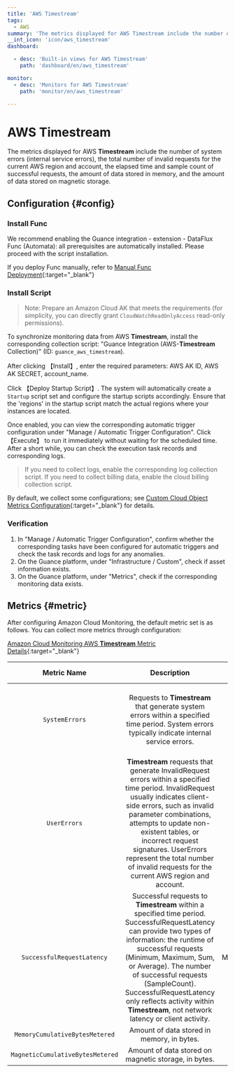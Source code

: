 ```yaml
---
title: 'AWS Timestream'
tags: 
  - AWS
summary: 'The metrics displayed for AWS Timestream include the number of system errors (internal service errors), the total number of invalid requests for the current AWS region and account, the elapsed time and sample count of successful requests, the amount of data stored in memory, and the amount of data stored on magnetic storage.'
__int_icon: 'icon/aws_timestream'
dashboard:

  - desc: 'Built-in views for AWS Timestream'
    path: 'dashboard/en/aws_timestream'

monitor:
  - desc: 'Monitors for AWS Timestream'
    path: 'monitor/en/aws_timestream'

---
```


<!-- markdownlint-disable MD025 -->
# AWS **Timestream**
<!-- markdownlint-enable -->


The metrics displayed for AWS **Timestream** include the number of system errors (internal service errors), the total number of invalid requests for the current AWS region and account, the elapsed time and sample count of successful requests, the amount of data stored in memory, and the amount of data stored on magnetic storage.

## Configuration {#config}

### Install Func

We recommend enabling the Guance integration - extension - DataFlux Func (Automata): all prerequisites are automatically installed. Please proceed with the script installation.

If you deploy Func manually, refer to [Manual Func Deployment](https://func.guance.com/doc/script-market-guance-integration/){:target="_blank"}

### Install Script

> Note: Prepare an Amazon Cloud AK that meets the requirements (for simplicity, you can directly grant `CloudWatchReadOnlyAccess` read-only permissions).

To synchronize monitoring data from AWS **Timestream**, install the corresponding collection script: "Guance Integration (AWS-**Timestream** Collection)" (ID: `guance_aws_timestream`).

After clicking 【Install】, enter the required parameters: AWS AK ID, AWS AK SECRET, account_name.

Click 【Deploy Startup Script】. The system will automatically create a `Startup` script set and configure the startup scripts accordingly. Ensure that the 'regions' in the startup script match the actual regions where your instances are located.

Once enabled, you can view the corresponding automatic trigger configuration under "Manage / Automatic Trigger Configuration". Click 【Execute】 to run it immediately without waiting for the scheduled time. After a short while, you can check the execution task records and corresponding logs.

> If you need to collect logs, enable the corresponding log collection script. If you need to collect billing data, enable the cloud billing collection script.

By default, we collect some configurations; see [Custom Cloud Object Metrics Configuration](https://func.guance.com/doc/script-market-guance-aws-cloudwatch/){:target="_blank"} for details.

### Verification

1. In "Manage / Automatic Trigger Configuration", confirm whether the corresponding tasks have been configured for automatic triggers and check the task records and logs for any anomalies.
2. On the Guance platform, under "Infrastructure / Custom", check if asset information exists.
3. On the Guance platform, under "Metrics", check if the corresponding monitoring data exists.

## Metrics {#metric}

After configuring Amazon Cloud Monitoring, the default metric set is as follows. You can collect more metrics through configuration:

[Amazon Cloud Monitoring AWS **Timestream** Metric Details](https://docs.aws.amazon.com/zh_cn/timestream/latest/developerguide/metrics-dimensions.html){:target="_blank"}

| Metric Name | Description | Unit | Valid Statistics |
| :---: | :---: | :---: | :---: |
| `SystemErrors` | Requests to **Timestream** that generate system errors within a specified time period. System errors typically indicate internal service errors. | Count | Sum, SampleCount (displayed as SampleCount in the Amazon **Timestream** console) |
| `UserErrors` | **Timestream** requests that generate InvalidRequest errors within a specified time period. InvalidRequest usually indicates client-side errors, such as invalid parameter combinations, attempts to update non-existent tables, or incorrect request signatures. UserErrors represent the total number of invalid requests for the current AWS region and account. | Count | Sum, SampleCount (displayed as SampleCount in the Amazon **Timestream** console) |
| `SuccessfulRequestLatency` | Successful requests to **Timestream** within a specified time period. SuccessfulRequestLatency can provide two types of information: the runtime of successful requests (Minimum, Maximum, Sum, or Average). The number of successful requests (SampleCount). SuccessfulRequestLatency only reflects activity within **Timestream**, not network latency or client activity. | Milliseconds | Average, Minimum, Maximum, Sum, SampleCount (displayed as SampleCount in the Amazon **Timestream** console) |
| `MemoryCumulativeBytesMetered` | Amount of data stored in memory, in bytes. | Bytes | Average |
| `MagneticCumulativeBytesMetered` | Amount of data stored on magnetic storage, in bytes. | Bytes | Average |
